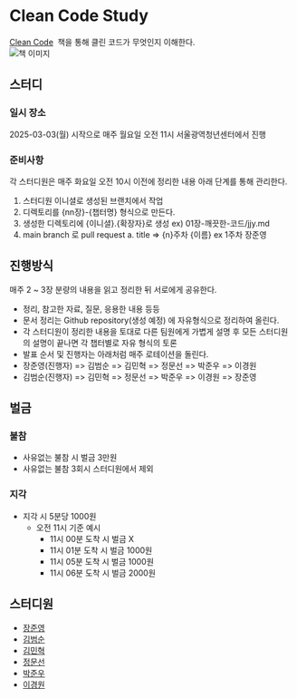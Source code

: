 # Clean Code Study
[Clean Code](https://product.kyobobook.co.kr/detail/S000001032980)&nbsp;
책을 통해 클린 코드가 무엇인지 이해한다. <br>
![책 이미지](https://contents.kyobobook.co.kr/sih/fit-in/458x0/pdt/9788966260959.jpg)

## 스터디
### 일시 장소
2025-03-03(월) 시작으로 매주 월요일 오전 11시 서울광역청년센터에서 진행

### 준비사항
각 스터디원은 매주 화요일 오전 10시 이전에 정리한 내용 아래 단계를 통해 관리한다.

1. 스터디원 이니셜로 생성된 브랜치에서 작업
2. 디렉토리를 {nn장}-{챕터명} 형식으로 만든다.
3. 생성한 디렉토리에 {이니셜}.{확장자}로 생성 ex) 01장-깨끗한-코드/jjy.md
4. main branch 로 pull request a. title => {n}주차 {이름} ex 1주차 장준영

## 진행방식
매주 2 ~ 3장 분량의 내용을 읽고 정리한 뒤 서로에게 공유한다. 

- 정리, 참고한 자료, 질문, 응용한 내용 등등
- 문서 정리는 Github repository(생성 예정) 에 자유형식으로 정리하여 올린다.
- 각 스터디원이 정리한 내용을 토대로 다른 팀원에게 가볍게 설명 후 모든 스터디원의 설명이 끝나면 각 챕터별로 자유 형식의 토론
- 발표 순서 및 진행자는 아래처럼 매주 로테이션을 돌린다.
- 장준영(진행자) => 김범순 => 김민혁 => 정문선 => 박준우 => 이경원
- 김범순(진행자) => 김민혁 => 정문선 => 박준우 => 이경원 => 장준영

## 벌금
### 불참
- 사유없는 불참 시 벌금 3만원
- 사유없는 불참 3회시 스터디원에서 제외

### 지각
- 지각 시 5분당 1000원
  - 오전 11시 기준 예시
    - 11시 00분 도착 시 벌금 X
    - 11시 01분 도착 시 벌금 1000원
    - 11시 05분 도착 시 벌금 1000원
    - 11시 06분 도착 시 벌금 2000원


## 스터디원
- [장준영](https://github.com/wns0901)
- [김범순](https://github.com/kp-of-s)
- [김민혁](https://github.com/Minhyeok-Create)
- [정문선](https://github.com/jms9901)
- [박준우](https://github.com/MoonD1866)
- [이경원](https://github.com/answer0424)
    
